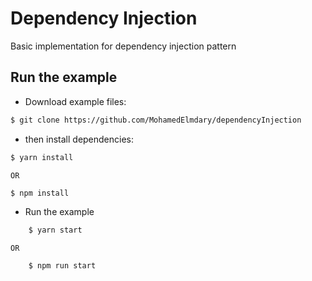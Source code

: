 # Dependency Injection

Basic implementation for dependency injection pattern

## Run the example

- Download example files:

```bash
$ git clone https://github.com/MohamedElmdary/dependencyInjection
```

- then install dependencies:

```bash
$ yarn install
```

`OR`

```bash
$ npm install
```

- Run the example

```bash
    $ yarn start
```

`OR`

```bash
    $ npm run start
```
